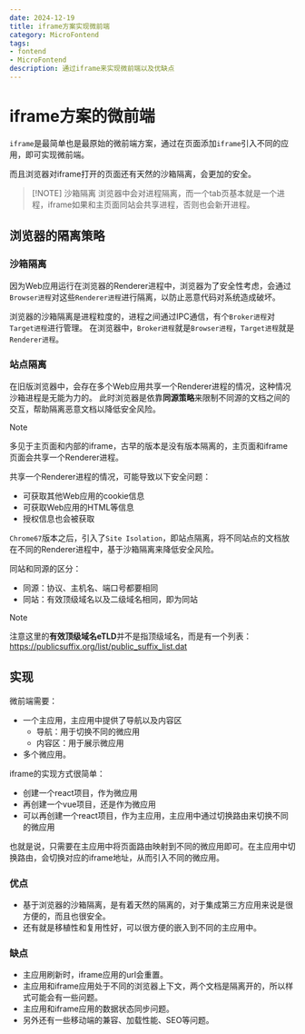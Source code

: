 ```yaml
---
date: 2024-12-19
title: iframe方案实现微前端
category: MicroFontend
tags:
- fontend
- MicroFontend
description: 通过iframe来实现微前端以及优缺点
---
```


# iframe方案的微前端

`iframe`是最简单也是最原始的微前端方案，通过在页面添加`iframe`引入不同的应用，即可实现微前端。

而且浏览器对iframe打开的页面还有天然的沙箱隔离，会更加的安全。
> [!NOTE] 沙箱隔离
> 浏览器中会对进程隔离，而一个tab页基本就是一个进程，iframe如果和主页面同站会共享进程，否则也会新开进程。

## 浏览器的隔离策略

### 沙箱隔离

因为Web应用运行在浏览器的Renderer进程中，浏览器为了安全性考虑，会通过`Browser进程`对这些`Renderer进程`进行隔离，以防止恶意代码对系统造成破坏。

浏览器的沙箱隔离是进程粒度的，进程之间通过IPC通信，有个`Broker进程`对`Target进程`进行管理。
在浏览器中，`Broker进程`就是`Browser进程`，`Target进程`就是`Renderer进程`。

### 站点隔离

在旧版浏览器中，会存在多个Web应用共享一个Renderer进程的情况，这种情况沙箱进程是无能为力的。
此时浏览器是依靠**同源策略**来限制不同源的文档之间的交互，帮助隔离恶意文档以降低安全风险。

> [!NOTE]
> 多见于主页面和内部的iframe，古早的版本是没有版本隔离的，主页面和iframe页面会共享一个Renderer进程。

共享一个Renderer进程的情况，可能导致以下安全问题：
- 可获取其他Web应用的cookie信息
- 可获取Web应用的HTML等信息
- 授权信息也会被获取

`Chrome67`版本之后，引入了`Site Isolation`，即站点隔离，将不同站点的文档放在不同的Renderer进程中，基于沙箱隔离来降低安全风险。

同站和同源的区分：
- 同源：协议、主机名、端口号都要相同
- 同站：有效顶级域名以及二级域名相同，即为同站
> [!NOTE]
> 注意这里的**有效顶级域名eTLD**并不是指顶级域名，而是有一个列表：https://publicsuffix.org/list/public_suffix_list.dat

## 实现

微前端需要：
- 一个主应用，主应用中提供了导航以及内容区
  - 导航：用于切换不同的微应用
  - 内容区：用于展示微应用
- 多个微应用。

iframe的实现方式很简单：
- 创建一个react项目，作为微应用
- 再创建一个vue项目，还是作为微应用
- 可以再创建一个react项目，作为主应用，主应用中通过切换路由来切换不同的微应用

也就是说，只需要在主应用中将页面路由映射到不同的微应用即可。在主应用中切换路由，会切换对应的iframe地址，从而引入不同的微应用。

### 优点

- 基于浏览器的沙箱隔离，是有着天然的隔离的，对于集成第三方应用来说是很方便的，而且也很安全。
- 还有就是移植性和复用性好，可以很方便的嵌入到不同的主应用中。

### 缺点

- 主应用刷新时，iframe应用的url会重置。
- 主应用和iframe应用处于不同的浏览器上下文，两个文档是隔离开的，所以样式可能会有一些问题。
- 主应用和iframe应用的数据状态同步问题。
- 另外还有一些移动端的兼容、加载性能、SEO等问题。


